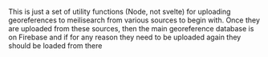 This is just a set of utility functions (Node, not svelte) for uploading georeferences to meilisearch from various sources to begin with. Once they are uploaded from these sources, then the main georeference database is on Firebase and if for any reason they need to be uploaded again they should be loaded from there